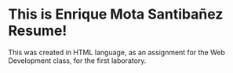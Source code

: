 <h1>This is Enrique Mota Santibañez Resume!</h1>
<p>This was created in HTML language, as an assignment for the Web Development class, for the first laboratory.</p>